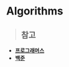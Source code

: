# Algorithms

>## 참고
* [**프로그래머스**](https://programmers.co.kr/learn/challenges)
* [**백준**](https://www.acmicpc.net/step)